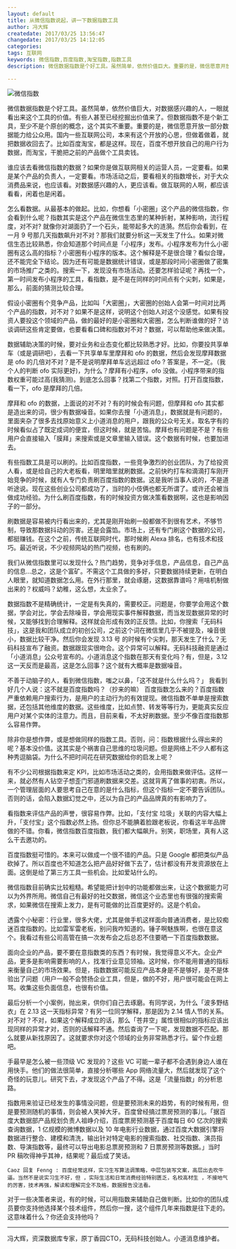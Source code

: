 ```yaml
---
layout: default
title: 从微信指数说起，讲一下数据指数工具
author: 冯大辉
createdate: 2017/03/25 13:56:47
changedate: 2017/03/25 14:12:05
categories:
tags: 互联网
keywords: 微信指数,百度指数,淘宝指数,指数工具
description: 微信数据指数是个好工具。虽然简单，依然价值巨大。重要的是，微信愿意开放一部分数据能力给公众用。

---
```


![微信指数](2017-03-25-1-1.jpg)

微信数据指数是个好工具。虽然简单，依然价值巨大，对数据感兴趣的人，一眼就看出来这个工具的价值。有些人甚至已经挖掘出价值来了。但数据指数不是个新工具，至少不是个原创的概念，这个其实不重要。重要的是，微信愿意开放一部分数据能力给公众用。国内一些互联网公司，本来有这个开放的心思，但做着做着，就把数据收回去了。比如百度淘宝，都是这样。现在，百度不想开放自己的用户行为数据，而淘宝，干脆把之前的产品做个工具卖钱。

谁应该去看微信指数的数据？如果你是做互联网相关的运营人员，一定要看。如果是某个产品的负责人，一定要看。市场活动之后，要看相关的指数增长，对于大众消费品来说，也应该看。对数据感兴趣的人，更应该看。做互联网的人啊，都应该看看，闲着也是闲着。

怎么看数据。从最基本的做起。比如，你想看「小密圈」这个产品的微信指数，你会看到什么呢？指数其实是这个产品在微信生态里的某种折射，某种影响，流行程度，对不对? 就像你对湖面扔了一个石头，能带起多大的涟漪。然后你会看到，在一月 9 号那几天指数飙升对不对？那我们就要分析这一天发生了什么。如果对微信生态比较熟悉，你会知道那个时间点是「小程序」发布。小程序发布为什么小密圈有这么高的指标？小密圈有小程序的版本。这个解释是不是很合理？看似合理，还不能完全下结论。因为还有可能是数据统计错误，或是那段时间小密圈做了密集的市场推广之类的。搜索一下，发现没有市场活动。还要怎样验证呢？再找一个，第一时间发布小程序的工具，看指数，是不是在同样的时间点有个尖刺，如果是，那么，前面的猜测比较合理。

假设小密圈有个竞争产品，比如叫「大密圈」，大密圈的创始人会第一时间对比两个产品的指数，对不对？如果不是这样，说明这个创始人对这个没感觉。如果有投资人要投这个领域的产品，做的最好的是小密圈和大密圈，怎么判断谁做的好？访谈调研这些肯定要做，也要看看口碑和指数对不对？数据，可以帮助他来做决策。

数据辅助决策的时候，要对业务和业态变化都比较熟悉才好。比如，你要投共享单车（或是调研吧），去看一下共享单车里摩拜和 ofo 的数据，然后会发现摩拜数据是 ofo 的几倍对不对？是不是说明摩拜单车远远超过 ofo ? 答案是，不一定。（我个人的判断 ofo 实际更好)，为什么？摩拜有小程序，ofo 没做。小程序带来的指数权重可能过高(我猜测)。到底怎么回事？找第二个指数，对照。打开百度指数，看一下，ofo 是摩拜的几倍。

摩拜和 ofo 的数据，上面说的对不对？有的时候会有问题，但摩拜和 ofo 其实都是造出来的词，很少有数据噪音。如果你去搜「小道消息」，数据就是有问题的，里面夹杂了很多去找原始意义上小道消息的用户，跟我的公众号无关。取名字有的时候看似占了既定成词的便宜，但这时候，就是苦恼。摩拜也有问题是不是？有些用户会直接输入「膜拜」来搜索或是文章里输入错误。这个数据有时候，也要加进去。

有些指数工具是可以刷的。比如百度指数，一些竞争激烈的创业团队，为了给投资人看，或是给自己的大老板看，明里暗里就刷数据。之前快旳打车和滴滴打车刚开始竞争的时候，就有人专门负责刷百度指数的数据。这是我听当事人说的，不是道听途说。现在这些创业公司都成功了，当时的小伎俩也都无所谓了。或许还会被当做成功经验。为什么刷百度指数，有的时候投资方做决策看数据啊，这也是影响因子的一部分。

刷数据是容易被内行看出来的，尤其是刚开始刷一般都做不到很有艺术，不够节制，导致那数据抖动的厉害。还是会露馅。市场上，还有专门刷这个数据的公司，都挺赚钱。在这个之前，传统互联网时代，那时候刷 Alexa 排名，也有技术和技巧。最近听说，不少视频网站的热门视频，也有刷的。

我们从微信指数里可以发现什么？热门趋势，竞争对手信息，产品信息，自己产品的信息…总之，这是个富矿。不需这个工具做的多好，只要数据持续更新，在明白人眼里，就知道数据怎么用。在外行那里，就会琢磨，这数据靠谱吗？用啥机制做出来的？权威吗？幼稚，这么想，太业余了。

数据指数不是精确统计，一定是有失真的，需要校正。问题是，你要学会用这个数据，学会对比，学会去除噪音，学会用现实事件解释数据，而当发现数据异常的时候，又能够找到合理解释。这样就会形成有效的正反馈。比如，你搜索「无码科技」，这是我和团队成立的初创公司，之前这个词在微信里几乎不被提及，噪音很小，数据比较干净。然后你会发现 3.13 号 的时候有个尖刺，那天发生了什么？无码科技宣布了融资。数据跟现实很吻合。这个异常可以解释。无码科技融资是通过「小道消息」公众号宣布的。小道消息这个指数在那天有变化吗？有，但是，3.12 这一天反而是最高，这是怎么回事？这个就有大概率是数据噪音。

不善于动脑子的人，看到微信指数，嗤之以鼻，「这不就是什么什么吗？」 我看到好几个人说：这不就是百度指数吗？（抄来的嘛）
 百度指数怎么来的？百度指数严重依赖用户搜索行为，是用户的主动行为的有效提现。微信指数不单单是搜索数据，还包括其他维度的数据。这些维度，比如点赞、转发等等行为，更能真实反应用户对某个实体的注意力。而且，目前来看，不太好刷数据。至少不像百度指数那么容易作弊。

除非你是想作弊，或是想做同样的指数工具。否则，问：指数根据什么得出来的呢？基本没价值。这其实是个祸害自己思维的垃圾问题。但是网络上不少人都有这种秀逗脑袋。为什么不把时间花在研究数据给你的启发上呢？

有不少公司根据指数来定 KPI，比如市场活动之类的，会用指数来做评估。这样一来，就必然有人钻空子想歪门邪道刷数据来交差。这就背离了做事的初衷。所以，一个管理层面的人要思考自己在意的是什么指标，但这个指标一定不要告诉团队。否则的话，会陷入数据幻觉之中，还以为自己的产品品牌真的有影响力了。

看指数来评估产品的声誉，很容易作弊。比如，「支付宝 垃圾」关联的内容大幅上升，「支付宝」这个指数必然上扬。但你总不能腆着脸跟老板说，你看这半年品牌做的不错。你看，微信指数百度指数，我们都大幅飙升。别笑，职场里，真有人这么干去邀功的。

百度指数挺可惜的。本来可以做成一个很不错的产品。只是 Google 都把类似产品砍掉了。所以百度也不知道怎么把产品好好做下去了，估计都没有开发资源放在上面。这倒是给了第三方工具一些机会。比如爱站什么的。

微信指数目前确实比较粗糙。希望能把计划中的功能都做出来，让这个数据能力可以为外界所用。微信自己有最好的社交数据，微信这个业态里也有很强的搜索需求，如果微信在搜索上发力，是有可能做的比百度更好的。这是个机会。

透露个小秘密：行业里，很多大佬，尤其是做手机这样面向普通消费者，是比较痴迷百度指数的。比如雷军雷老板，别问我咋知道的。锤子啊魅族啊，也很在意这个。我看过有些公司高管在搞一次发布会之后总忍不住要晒一下百度指数数据。

面向企业的产品，要不要在意指数类的东西？有时候，我觉得意义不大。企业产品，更多是影响需要影响的人，找准行业意见领袖。这时候，你不能用普通的指标来衡量自己的市场效果。但是，指数数据可能反应产品本身是不是够好，是不是体验出了问题（用户一般不会赞扬企业工具，但是，做的不好，用户很可能会在网上骂。收集这些负面信息，也很有价值。

最后分析一个小案例，抛出来，供你们自己去琢磨。有同学说，为什么「波多野结衣」在 2.13 这一天指标异常？有另一位同学解释，那是因为 2.14 情人节的关系。对不对？不对，如果这个解释成立的话，那么「苍井空」属性很相似的指标应该出现同样的异常才对，否则的话解释不通。然后查询了一下呢，发现数据不匹配。那么就要从新找原因了。这就要求你对这个领域的业务非常熟悉才行。留个作业题吧。

手最早是怎么被一些顶级 VC 发现的？这些 VC 可能一辈子都不会遇到身边人谁在用快手。他们的做法很简单，直接分析哪些 App 网络流量大，然后就发现了这个奇怪的玩意儿。研究下去，才发现这个产品了不得。这是「流量指数」的分析思路。

指数用来验证已经发生的事情没问题，但是要预测未来的趋势，有的时候有用，但是要预测随机的事情，则会被人笑掉大牙。百度曾经搞过票房预测的事儿。「据百度大数据部产品规划负责人祖峥介绍，百度票房预测基于百度每日 60 亿次的搜索查询数据，1 亿规模的微博数据以及 10 年电影行业数据，通过百度大数据引擎将数据进行整合、建模和清洗，输出针对特定电影的搜索指数、社交指数、演员指数、导演指数等，最终可以导出电影总票房预测和 7 日票房预测等数据。」当时 PR 稿吹得神乎其神，结果呢？最后成了笑话。

	Caoz 回复 Fenng : 百度经常这样，实习生写算法调策略，中层包装写文案，高层出去吹牛逼。当然不是说实习生不好，但 ，实际生活和日常消费经验特别匮乏，名校高材生 ，不接地气的厉害，技术再强，解读和理解完全不及格，数据报告没法看。

对于一些决策者来说，有的时候，可以用指数来辅助自己做判断。比如你的团队成员要你支持他选择某个技术组件，然后你一搜，这个组件几年来指数是往下走的。这意味着什么？你还会支持他吗？

----

冯大辉，资深数据库专家，原丁香园CTO，无码科技创始人。小道消息维护者。
